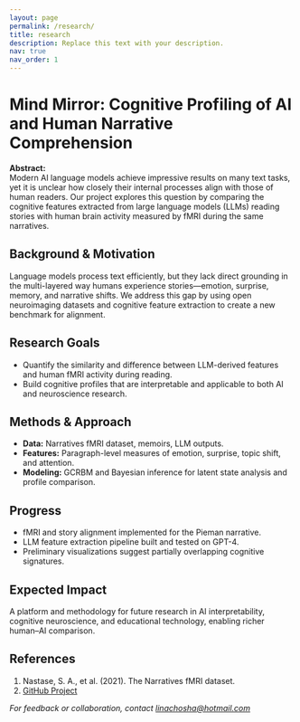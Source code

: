 ```yaml
---
layout: page
permalink: /research/
title: research
description: Replace this text with your description.
nav: true
nav_order: 1
---
```



# Mind Mirror: Cognitive Profiling of AI and Human Narrative Comprehension

**Abstract:**  
Modern AI language models achieve impressive results on many text tasks, yet it is unclear how closely their internal processes align with those of human readers. Our project explores this question by comparing the cognitive features extracted from large language models (LLMs) reading stories with human brain activity measured by fMRI during the same narratives.

## Background & Motivation
Language models process text efficiently, but they lack direct grounding in the multi-layered way humans experience stories—emotion, surprise, memory, and narrative shifts. We address this gap by using open neuroimaging datasets and cognitive feature extraction to create a new benchmark for alignment.

## Research Goals
- Quantify the similarity and difference between LLM-derived features and human fMRI activity during reading.
- Build cognitive profiles that are interpretable and applicable to both AI and neuroscience research.

## Methods & Approach
- **Data:** Narratives fMRI dataset, memoirs, LLM outputs.
- **Features:** Paragraph-level measures of emotion, surprise, topic shift, and attention.
- **Modeling:** GCRBM and Bayesian inference for latent state analysis and profile comparison.

## Progress
- fMRI and story alignment implemented for the Pieman narrative.
- LLM feature extraction pipeline built and tested on GPT-4.
- Preliminary visualizations suggest partially overlapping cognitive signatures.

## Expected Impact
A platform and methodology for future research in AI interpretability, cognitive neuroscience, and educational technology, enabling richer human–AI comparison.

## References
1. Nastase, S. A., et al. (2021). The Narratives fMRI dataset.
2. [GitHub Project](https://github.com/linachoshha/mind-mirror)

*For feedback or collaboration, contact linachosha@hotmail.com*

